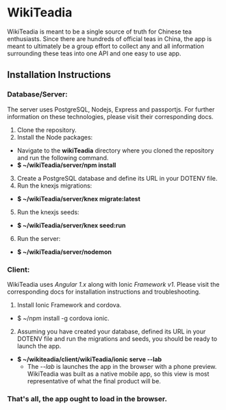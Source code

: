 # WikiTeadia

WikiTeadia is meant to be a single source of truth for Chinese tea enthusiasts. Since there are hundreds of official teas in China, the app is meant to ultimately be a group effort to collect any and all information surrounding these teas into one API and one easy to use app.

## Installation Instructions
### Database/Server:
The server uses PostgreSQL, Nodejs, Express and passportjs. For further information on these technologies, please visit their corresponding docs.

1. Clone the repository.
2. Install the Node packages:
  * Navigate to the **wikiTeadia** directory where you cloned the repository and run the following command.
  * **$ ~/wikiTeadia/server/npm install**
3. Create a PostgreSQL database and define its URL in your DOTENV file.
4. Run the knexjs migrations:
  * **$ ~/wikiTeadia/server/knex migrate:latest**
5. Run the knexjs seeds:
  * **$ ~/wikiTeadia/server/knex seed:run**
6. Run the server:
  * **$ ~/wikiTeadia/server/nodemon**

### Client:
WikiTeadia uses *Angular 1.x* along with Ionic *Framework v1*. Please visit the corresponding docs for installation instructions and troubleshooting.
1. Install Ionic Framework and cordova.
  * $ ~/npm install -g cordova ionic.
2. Assuming you have created your database, defined its URL in your DOTENV file and run the migrations and seeds, you should be ready to launch the app.
  * **$ ~/wikiteadia/client/wikiTeadia/ionic serve --lab**
    * The *--lab* is launches the app in the browser with a phone preview. WikiTeadia was built as a native mobile app, so this view is most representative of what the final product will be.

### That's all, the app ought to load in the browser.
